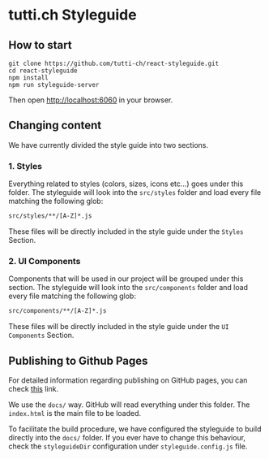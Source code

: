 # tutti.ch Styleguide

## How to start

```
git clone https://github.com/tutti-ch/react-styleguide.git
cd react-styleguide
npm install
npm run styleguide-server
```

Then open [http://localhost:6060](http://localhost:6060) in your browser.

## Changing content

We have currently divided the style guide into two sections.

### 1. Styles

Everything related to styles (colors, sizes, icons etc...) goes under this folder. The styleguide will 
look into the `src/styles` folder and load every file matching the following glob:

```bash
src/styles/**/[A-Z]*.js
```

These files will be directly included in the style guide under the `Styles` Section.

### 2. UI Components

Components that will be used in our project will be grouped under this section. The styleguide will 
look into the `src/components` folder and load every file matching the following glob:
                                                                                    
```bash
src/components/**/[A-Z]*.js
```

These files will be directly included in the style guide under the `UI Components` Section.

## Publishing to Github Pages

For detailed information regarding publishing on GitHub pages, you can check
[this](https://help.github.com/articles/configuring-a-publishing-source-for-github-pages/) link.

We use the `docs/` way. GitHub will read everything under this folder. The `index.html` is 
the main file to be loaded.

To facilitate the build procedure, we have configured the styleguide to build directly into
the `docs/` folder. If you ever have to change this behaviour, check the `styleguideDir` configuration
under `styleguide.config.js` file.

